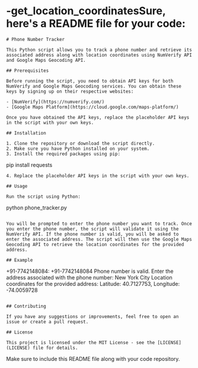 # -get_location_coordinatesSure, here's a README file for your code:

```
# Phone Number Tracker

This Python script allows you to track a phone number and retrieve its associated address along with location coordinates using NumVerify API and Google Maps Geocoding API.

## Prerequisites

Before running the script, you need to obtain API keys for both NumVerify and Google Maps Geocoding services. You can obtain these keys by signing up on their respective websites:

- [NumVerify](https://numverify.com/)
- [Google Maps Platform](https://cloud.google.com/maps-platform/)

Once you have obtained the API keys, replace the placeholder API keys in the script with your own keys.

## Installation

1. Clone the repository or download the script directly.
2. Make sure you have Python installed on your system.
3. Install the required packages using pip:
   ```
   pip install requests
   ```
4. Replace the placeholder API keys in the script with your own keys.

## Usage

Run the script using Python:

```
python phone_tracker.py
```

You will be prompted to enter the phone number you want to track. Once you enter the phone number, the script will validate it using the NumVerify API. If the phone number is valid, you will be asked to enter the associated address. The script will then use the Google Maps Geocoding API to retrieve the location coordinates for the provided address.

## Example

```
+91-7742148084: +91-7742148084
Phone number is valid.
Enter the address associated with the phone number: New York City
Location coordinates for the provided address: Latitude: 40.7127753, Longitude: -74.0059728
```

## Contributing

If you have any suggestions or improvements, feel free to open an issue or create a pull request.

## License

This project is licensed under the MIT License - see the [LICENSE](LICENSE) file for details.
``` 

Make sure to include this README file along with your code repository.
